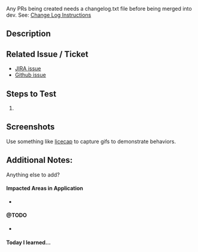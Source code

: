 <!-- Please use TICKET Description of ticket as PR title (i.e. DP-1234 Add back-to link on Announcement template)  -->
Any PRs being created needs a changelog.txt file before being merged into dev. See: [Change Log Instructions](https://github.com/massgov/mayflower/blob/develop/docs/for-developers/changelog-instructions.md)


## Description
<!-- A few sentences describing the overall goals of the pull request's commits.-->

## Related Issue / Ticket

- [JIRA issue]()
- [Github issue]()

## Steps to Test
<!-- Outline the steps to test or reproduce the PR here.  Whenever possible deploy your branch to your fork Github Pages so UAT can be done without rebuilding. See: https://github.com/massgov/mayflower/blob/master/docs/deploy.md -->

1.

## Screenshots
Use something like [licecap](http://www.cockos.com/licecap/) to capture gifs to demonstrate behaviors.


## Additional Notes:

Anything else to add?

#### Impacted Areas in Application
<!-- List general components of the application that this PR will affect: -->

*

#### @TODO
<!-- List any known remaining work for this ticket / issue. -->

*

#### Today I learned...
<!-- Did you learn anything valuable in your work for this PR that you could share with the team?  You could list any relevant blogs, docs, or stack overflow posts that helped you with this work. -->
